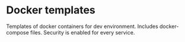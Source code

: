 # Docker templates
Templates of docker containers for dev environment. Includes docker-compose files. Security is enabled for every service.